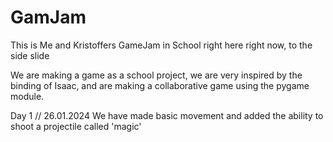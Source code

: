# GamJam
This is Me and Kristoffers GameJam in School right here right now, to the side slide

We are making a game as a school project, we are very inspired by the binding of Isaac, and are making a collaborative game using the pygame module.

Day 1 // 26.01.2024
    We have made basic movement and added the ability to shoot a projectile called 'magic'
